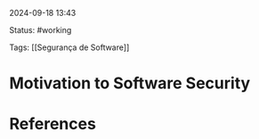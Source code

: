 2024-09-18 13:43

Status: #working 

Tags: [[Segurança de Software]] 

# Motivation to Software Security



# References


